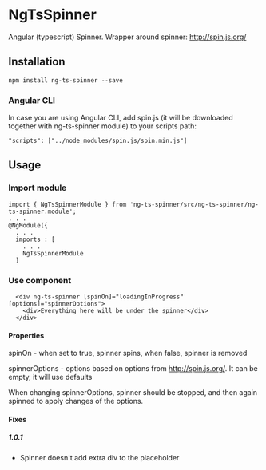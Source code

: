 # NgTsSpinner

Angular (typescript) Spinner. Wrapper around spinner: http://spin.js.org/

## Installation

`npm install ng-ts-spinner --save`

### Angular CLI

In case you are using Angular CLI, add spin.js (it will be downloaded together with ng-ts-spinner module) to your scripts path:

`"scripts": ["../node_modules/spin.js/spin.min.js"]`

## Usage

### Import module

```
import { NgTsSpinnerModule } from 'ng-ts-spinner/src/ng-ts-spinner/ng-ts-spinner.module';
. . .
@NgModule({
  . . .
  imports : [
    . . .
    NgTsSpinnerModule
  ]
```

### Use component
```
  <div ng-ts-spinner [spinOn]="loadingInProgress" [options]="spinnerOptions">
    <div>Everything here will be under the spinner</div>
  </div>
```

#### Properties
spinOn - when set to true, spinner spins, when false, spinner is removed

spinnerOptions - options based on options from http://spin.js.org/. It can be empty, it will use defaults

When changing spinnerOptions, spinner should be stopped, and then again spinned to apply changes of the options.


#### Fixes
##### 1.0.1 
* Spinner doesn't add extra div to the placeholder